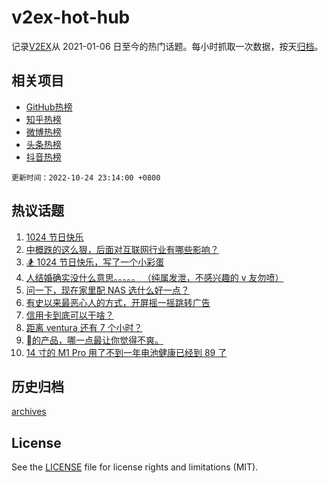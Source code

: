 # v2ex-hot-hub

 记录[V2EX](https://www.v2ex.com/)从 2021-01-06 日至今的热门话题。每小时抓取一次数据，按天[归档](archives)。
 
 ## 相关项目

- [GitHub热榜](https://github.com/snaildev/github-hot-hub)
- [知乎热榜](https://github.com/snaildev/zhihu-hot-hub)
- [微博热榜](https://github.com/snaildev/weibo-hot-hub)
- [头条热榜](https://github.com/snaildev/toutiao-hot-hub)
- [抖音热榜](https://github.com/snaildev/douyin-hot-hub)


 `更新时间：2022-10-24 23:14:00 +0800`

## 热议话题

1. [1024 节日快乐](https://www.v2ex.com/t/889235)
1. [中概跌的这么狠，后面对互联网行业有哪些影响？](https://www.v2ex.com/t/889320)
1. [🏂 1024 节日快乐，写了一个小彩蛋](https://www.v2ex.com/t/889241)
1. [人结婚确实没什么意思。。。。。
（纯属发泄，不感兴趣的 v 友勿喷）](https://www.v2ex.com/t/889218)
1. [问一下，现在家里配 NAS 选什么好一点？](https://www.v2ex.com/t/889287)
1. [有史以来最恶心人的方式，开屏摇一摇跳转广告](https://www.v2ex.com/t/889339)
1. [信用卡到底可以干啥？](https://www.v2ex.com/t/889399)
1. [距离 ventura 还有 7 个小时？](https://www.v2ex.com/t/889234)
1. [的产品，哪一点最让你觉得不爽。](https://www.v2ex.com/t/889435)
1. [14 寸的 M1 Pro 用了不到一年电池健康已经到 89 了](https://www.v2ex.com/t/889342)

## 历史归档

[archives](archives)

## License

See the [LICENSE](LICENSE) file for license rights and limitations (MIT).
